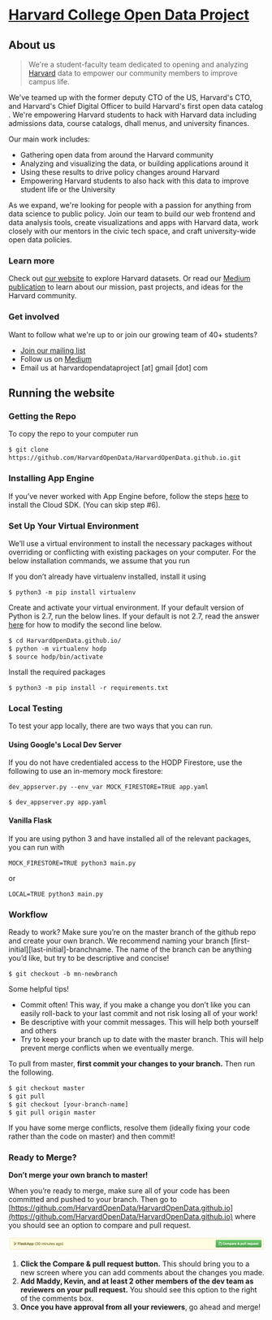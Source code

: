 # [Harvard College Open Data Project](http://harvard-open-data-project.github.io/)

## About us

> We're a student-faculty team dedicated to opening and analyzing [Harvard](https://harvard.edu) data to empower our community members to improve campus life.

We've teamed up with the former deputy CTO of the US, Harvard's CTO, and Harvard's Chief Digital Officer to build Harvard's first open data catalog​. We're empowering Harvard students to hack with Harvard data including admissions data, course catalogs, dhall menus, and university finances.​

Our main work includes:

- Gathering open data from around the Harvard community
- Analyzing and visualizing the data, or building applications around it
- Using these results to drive policy changes around Harvard
- Empowering Harvard students to also hack with this data to improve student life or the University

As we expand, we're looking for people with a passion for anything from data science to public policy. Join our team to ​build our web frontend and data analysis tools, create visualizations and apps with Harvard data, work closely with our mentors in the civic tech space, and craft university-wide open data policies.

### Learn more

Check out [our website](http://hodp.org/) to explore Harvard datasets. Or read our [Medium publication](https://medium.com/harvard-open-data-project) to learn about our mission, past projects, and ideas for the Harvard community.

### Get involved

Want to follow what we're up to or join our growing team of 40+ students?

- [Join our mailing list](https://groups.google.com/forum/#!forum/harvard-open-data)
- Follow us on [Medium](https://medium.com/harvard-open-data-project)
- Email us at harvardopendataproject [at] gmail [dot] com

## Running the website

### Getting the Repo

To copy the repo to your computer run
```
$ git clone https://github.com/HarvardOpenData/HarvardOpenData.github.io.git
```


### Installing App Engine
If you’ve never worked with App Engine before, follow the steps [here](https://cloud.google.com/sdk/docs/) to install the Cloud SDK. (You can skip step #6).

### Set Up Your Virtual Environment
We’ll use a virtual environment to install the necessary packages without overriding or conflicting with existing packages on your computer. For the below installation commands, we assume that you run 

If you don’t already have virtualenv installed, install it using

```
$ python3 -m pip install virtualenv
```

Create and activate your virtual environment. If your default version of Python is 2.7, run the below lines. If your default is not 2.7, read the answer [here](https://stackoverflow.com/questions/1534210/use-different-python-version-with-virtualenv) for how to modify the second line below.

```
$ cd HarvardOpenData.github.io/
$ python -m virtualenv hodp
$ source hodp/bin/activate
```

Install the required packages
```
$ python3 -m pip install -r requirements.txt 
```

### Local Testing
To test your app locally, there are two ways that you can run.

#### Using Google's Local Dev Server
If you do not have credentialed access to the HODP Firestore, use the following to use an in-memory mock firestore:

```
dev_appserver.py --env_var MOCK_FIRESTORE=TRUE app.yaml
```

```
$ dev_appserver.py app.yaml
```

#### Vanilla Flask
If you are using python 3 and have installed all of the relevant packages, you can run with
```
MOCK_FIRESTORE=TRUE python3 main.py
```
or 
```
LOCAL=TRUE python3 main.py
```

### Workflow
Ready to work? Make sure you’re on the master branch of the github repo and create your own branch. We recommend naming your branch [first-initial][last-initial]-branchname. The name of the branch can be anything you’d like, but try to be descriptive and concise!

```
$ git checkout -b mn-newbranch
```

Some helpful tips!
* Commit often! This way, if you make a change you don’t like you can easily roll-back to your last commit and not risk losing all of your work!
* Be descriptive with your commit messages. This will help both yourself and others
* Try to keep your branch up to date with the master branch. This will help prevent merge conflicts when we eventually merge.

To pull from master, **first commit your changes to your branch.** Then run the following.

```
$ git checkout master
$ git pull
$ git checkout [your-branch-name]
$ git pull origin master
```

If you have some merge conflicts, resolve them (ideally fixing your code rather than the code on master) and then commit!

### Ready to Merge?
**Don’t merge your own branch to master!**

When you’re ready to merge, make sure all of your code has been committed and pushed to your branch.  Then go to [https://github.com/HarvardOpenData/HarvardOpenData.github.io](https://github.com/HarvardOpenData/HarvardOpenData.github.io) where you should see an option to compare and pull request.

![Github Screenshot](./readme_img_1.png)

1. **Click the Compare & pull request button.** This should bring you to a new screen where you can add comments about the changes you made.
2. **Add Maddy, Kevin, and at least 2 other members of the dev team as reviewers on your pull request.** You should see this option to the right of the comments box.
3. **Once you have approval from all your reviewers**, go ahead and merge!
